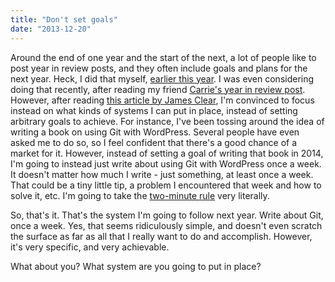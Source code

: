 ```yaml
---
title: "Don't set goals"
date: "2013-12-20"
---
```


Around the end of one year and the start of the next, a lot of people like to post year in review posts, and they often include goals and plans for the next year. Heck, I did that myself, [earlier this year](http://travisnorthcutt.com/goals-for-2013/ "Goals for 2013"). I was even considering doing that recently, after reading my friend [Carrie's year in review post](http://www.carriedils.com/2013-year-review/ "Carrie Dils' year in review"). However, after reading [this article by James Clear](http://jamesclear.com/goals-systems "Systems not goals"), I'm convinced to focus instead on what kinds of systems I can put in place, instead of setting arbitrary goals to achieve. For instance, I've been tossing around the idea of writing a book on using Git with WordPress. Several people have even asked me to do so, so I feel confident that there's a good chance of a market for it. However, instead of setting a goal of writing that book in 2014, I'm going to instead just write about using Git with WordPress once a week. It doesn't matter how much I write - just something, at least once a week. That could be a tiny little tip, a problem I encountered that week and how to solve it, etc. I'm going to take the [two-minute rule](http://jamesclear.com/how-to-stop-procrastinating "How to Stop Procrastinating by Using the “2-Minute Rule”") very literally.

So, that's it. That's the system I'm going to follow next year. Write about Git, once a week. Yes, that seems ridiculously simple, and doesn't even scratch the surface as far as all that I really want to do and accomplish. However, it's very specific, and very achievable.

What about you? What system are you going to put in place?
